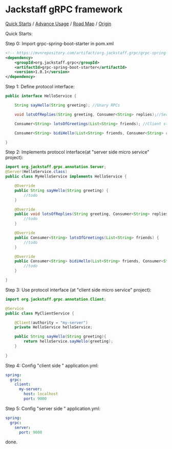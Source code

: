 Jackstaff gRPC framework
====

[Quick Starts](https://github.com/jackstaff/grpc/blob/master/START.md) / [Advance Usage](https://github.com/jackstaff/grpc/blob/master/ADVANCE.md) / [Road Map](https://github.com/jackstaff/grpc/blob/master/V2.md) / [Origin](https://github.com/jackstaff/grpc/blob/master/ORIGIN.md)


Quick Starts: 

Step 0: Import grpc-spring-boot-starter in pom.xml
```xml
<!-- https://mvnrepository.com/artifact/org.jackstaff.grpc/grpc-spring-boot-starter -->
<dependency>
    <groupId>org.jackstaff.grpc</groupId>
    <artifactId>grpc-spring-boot-starter</artifactId>
    <version>1.0.1</version>
</dependency>

```
Step 1: Define protocol interface:
```java
public interface HelloService {

    String sayHello(String greeting); //Unary RPCs

    void lotsOfReplies(String greeting, Consumer<String> replies);//Server streaming RPCs

    Consumer<String> lotsOfGreetings(List<String> friends); //Client streaming RPCs

    Consumer<String> bidiHello(List<String> friends, Consumer<String> replies); //Bidirectional streaming RPCs

}
```

Step 2: Implements protocol interface(at "server side micro service" project):
```java
import org.jackstaff.grpc.annotation.Server;
@Server(HelloService.class)
public class MyHelloService implements HelloService {

    @Override
    public String sayHello(String greeting) {
        //todo
    }

    @Override
    public void lotsOfReplies(String greeting, Consumer<String> replies) {
        //todo
    }

    @Override
    public Consumer<String> lotsOfGreetings(List<String> friends) {
        //todo
    }

    @Override
    public Consumer<String> bidiHello(List<String> friends, Consumer<String> replies) {
        //todo
    }

}
```

Step 3: Use protocol interface (at "client side micro service" project):
```java
import org.jackstaff.grpc.annotation.Client;

@Service
public class MyClientService {

    @Client(authority = "my-server") 
    private HelloService helloService;

    public String sayHello(String greeting){
        return helloService.sayHello(greeting);
    }
    
}
```

Step 4: Config "client side " application.yml:
```yml
spring:
  grpc:
    client:
      my-server:
        host: localhost
        port: 9000
```


Step 5: Config "server side " application.yml:
```yml
spring:
  grpc:
    server:
      port: 9000
```

done.
